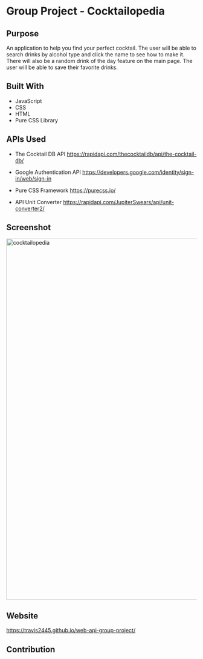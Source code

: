 # Group Project - Cocktailopedia

## Purpose
An application to help you find your perfect cocktail. The user will be able to search drinks by alcohol type and click the name to see how to make it. There will also be a random drink of the day feature on the main page. The user will be able to save their favorite drinks.

## Built With
* JavaScript
* CSS
* HTML
* Pure CSS Library

## APIs Used
* The Cocktail DB API
https://rapidapi.com/thecocktaildb/api/the-cocktail-db/

* Google Authentication API
https://developers.google.com/identity/sign-in/web/sign-in

* Pure CSS Framework
https://purecss.io/

* API Unit Converter
https://rapidapi.com/JupiterSwears/api/unit-converter2/

## Screenshot
<img width="954" alt="cocktailopedia" src="https://user-images.githubusercontent.com/91853630/144767301-63d9d2d7-eed9-4a84-8f0b-bbdc4a4058a3.png">

## Website
https://travis2445.github.io/web-api-group-project/

## Contribution

